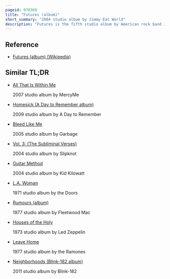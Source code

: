 ```yaml
---
pageid: 970369
title: "Futures (album)"
short_summary: "2004 studio album by Jimmy Eat World"
description: "Futures is the fifth studio album by American rock band Jimmy Eat World, released on October 19, 2004, through Interscope Records. After touring in Support of bleed american for two Years the Band returned Home and began working on new Material by the Middle of 2003. After unsuccessful Sessions with Producer Mark Trombino the Band regrouped and recorded with gil Norton. The Sessions were held from february to may 2004 and were held in various Studios in California and Arizona. Described as encompassing several Rock Styles, Futures included more solos and complex Guitar Parts than past Releases, intended to expand on the Atmosphere of their third Studio Album Clarity. The Songs on the Album were compared to the Work of Jets to Brazil and Maritime, while some of the Guitar Parts echoed the Sound of Fugazi and Hüsker Dü."
---
```


## Reference

- [Futures (album) (Wikipedia)](https://en.wikipedia.org/?curid=970369)

## Similar TL;DR

- [All That Is Within Me](/tldr/en/all-that-is-within-me)

  2007 studio album by MercyMe

- [Homesick (A Day to Remember album)](/tldr/en/homesick-a-day-to-remember-album)

  2009 studio album by A Day to Remember

- [Bleed Like Me](/tldr/en/bleed-like-me)

  2005 studio album by Garbage

- [Vol. 3: (The Subliminal Verses)](/tldr/en/vol-3-the-subliminal-verses)

  2004 studio album by Slipknot

- [Guitar Method](/tldr/en/guitar-method)

  2004 studio album by Kid Kilowatt

- [L.A. Woman](/tldr/en/la-woman)

  1971 studio album by the Doors

- [Rumours (album)](/tldr/en/rumours-album)

  1977 studio album by Fleetwood Mac

- [Houses of the Holy](/tldr/en/houses-of-the-holy)

  1973 studio album by Led Zeppelin

- [Leave Home](/tldr/en/leave-home)

  1977 studio album by the Ramones

- [Neighborhoods (Blink-182 album)](/tldr/en/neighborhoods-blink-182-album)

  2011 studio album by Blink-182
